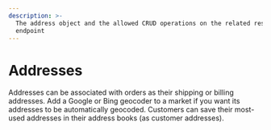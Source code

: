 ```yaml
---
description: >-
  The address object and the allowed CRUD operations on the related resource
  endpoint
---
```


# Addresses

Addresses can be associated with orders as their shipping or billing addresses. Add a Google or Bing geocoder to a market if you want its addresses to be automatically geocoded. Customers can save their most-used addresses in their address books (as customer addresses).
